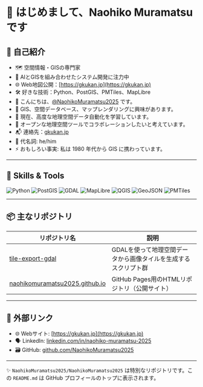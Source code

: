 # 👋 はじめまして、Naohiko Muramatsu です

## 🧭 自己紹介

- 🗺️ 空間情報・GISの専門家  
- 🧠 AIとGISを組み合わせたシステム開発に注力中  
- 🌐 Web地図公開：[https://gkukan.jp](https://gkukan.jp)  
- 🛠️ 好きな技術：Python、PostGIS、PMTiles、MapLibre  
- 👋 こんにちは、[@NaohikoMuramatsu2025](https://github.com/NaohikoMuramatsu2025) です。  
- 🧭 GIS、空間データベース、マップレンダリングに興味があります。  
- 🚀 現在、高度な地理空間データ自動化を学習しています。  
- 🤝 オープンな地理空間ツールでコラボレーションしたいと考えています。  
- 📬 連絡先：[gkukan.jp](https://gkukan.jp)  
- 👤 代名詞: he/him  
- ⚡ おもしろい事実: 私は 1980 年代から GIS に携わっています。

---

## 🧰 Skills & Tools

![Python](https://img.shields.io/badge/Python-3776AB?style=flat&logo=python&logoColor=white)
![PostGIS](https://img.shields.io/badge/PostGIS-336791?style=flat&logo=postgresql&logoColor=white)
![GDAL](https://img.shields.io/badge/GDAL-FFAA00?style=flat)
![MapLibre](https://img.shields.io/badge/MapLibre-000000?style=flat)
![QGIS](https://img.shields.io/badge/QGIS-589632?style=flat&logo=qgis&logoColor=white)
![GeoJSON](https://img.shields.io/badge/GeoJSON-blue?style=flat)
![PMTiles](https://img.shields.io/badge/PMTiles-blueviolet?style=flat)

---

## 📦 主なリポジトリ

| リポジトリ名 | 説明 |
|-------------|------|
| [tile-export-gdal](https://github.com/NaohikoMuramatsu2025/tile-export-gdal) | GDALを使って地理空間データから画像タイルを生成するスクリプト群 |
| [naohikomuramatsu2025.github.io](https://github.com/NaohikoMuramatsu2025/naohikomuramatsu2025.github.io) | GitHub Pages用のHTMLリポジトリ（公開サイト） |

---

## 🔗 外部リンク

- 🌐 Webサイト: [https://gkukan.jp](https://gkukan.jp)
- 🗣️ LinkedIn: [linkedin.com/in/naohiko-muramatsu-2025](https://www.linkedin.com/in/naohiko-muramatsu-2025/)
- 🗃️ GitHub: [github.com/NaohikoMuramatsu2025](https://github.com/NaohikoMuramatsu2025)

---

<!-- GitHubプロフィール特化用メモ -->
✨ `NaohikoMuramatsu2025/NaohikoMuramatsu2025` は特別なリポジトリです。この `README.md` は GitHub プロフィールのトップに表示されます。

